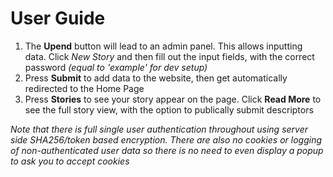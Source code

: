 # User Guide

1. The **Upend** button will lead to an admin panel. This allows inputting data. Click _New Story_ and then fill out the input fields, with the correct password _(equal to 'example' for dev setup)_
2. Press **Submit** to add data to the website, then get automatically redirected to the Home Page
3. Press **Stories** to see your story appear on the page. Click **Read More** to see the full story view, with the option to publically submit descriptors

_Note that there is full single user authentication throughout using server side SHA256/token based encryption. There are also no cookies or logging of non-authenticated user data so there is no need to even display a popup to ask you to accept cookies_
